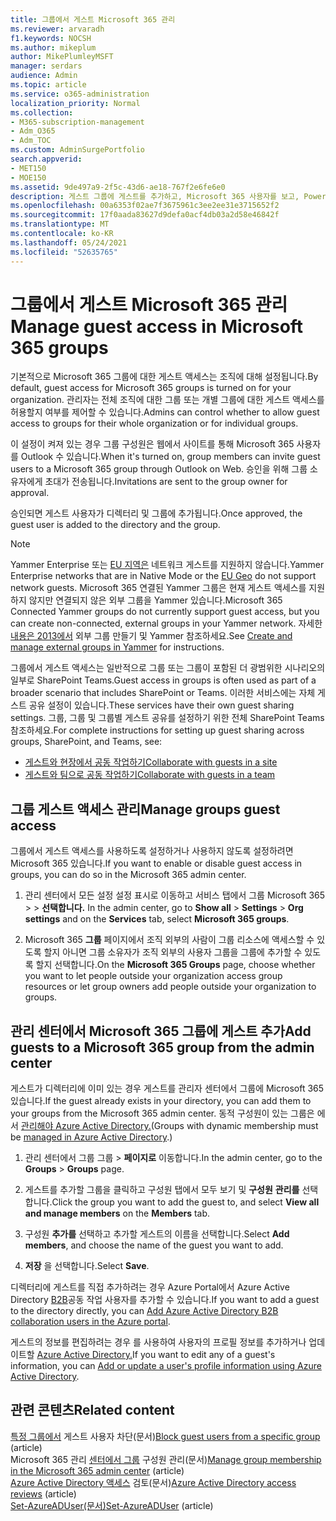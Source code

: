 ```yaml
---
title: 그룹에서 게스트 Microsoft 365 관리
ms.reviewer: arvaradh
f1.keywords: NOCSH
ms.author: mikeplum
author: MikePlumleyMSFT
manager: serdars
audience: Admin
ms.topic: article
ms.service: o365-administration
localization_priority: Normal
ms.collection:
- M365-subscription-management
- Adm_O365
- Adm_TOC
ms.custom: AdminSurgePortfolio
search.appverid:
- MET150
- MOE150
ms.assetid: 9de497a9-2f5c-43d6-ae18-767f2e6fe6e0
description: 게스트 그룹에 게스트를 추가하고, Microsoft 365 사용자를 보고, PowerShell을 사용하여 게스트 액세스를 제어하는 방법을 학습합니다.
ms.openlocfilehash: 00a6353f02ae7f3675961c3ee2ee31e3715652f2
ms.sourcegitcommit: 17f0aada83627d9defa0acf4db03a2d58e46842f
ms.translationtype: MT
ms.contentlocale: ko-KR
ms.lasthandoff: 05/24/2021
ms.locfileid: "52635765"
---
```

# <a name="manage-guest-access-in-microsoft-365-groups"></a><span data-ttu-id="919be-103">그룹에서 게스트 Microsoft 365 관리</span><span class="sxs-lookup"><span data-stu-id="919be-103">Manage guest access in Microsoft 365 groups</span></span>

<span data-ttu-id="919be-104">기본적으로 Microsoft 365 그룹에 대한 게스트 액세스는 조직에 대해 설정됩니다.</span><span class="sxs-lookup"><span data-stu-id="919be-104">By default, guest access for Microsoft 365 groups is turned on for your organization.</span></span> <span data-ttu-id="919be-105">관리자는 전체 조직에 대한 그룹 또는 개별 그룹에 대한 게스트 액세스를 허용할지 여부를 제어할 수 있습니다.</span><span class="sxs-lookup"><span data-stu-id="919be-105">Admins can control whether to allow guest access to groups for their whole organization or for individual groups.</span></span>

<span data-ttu-id="919be-106">이 설정이 켜져 있는 경우 그룹 구성원은 웹에서 사이트를 통해 Microsoft 365 사용자를 Outlook 수 있습니다.</span><span class="sxs-lookup"><span data-stu-id="919be-106">When it's turned on, group members can invite guest users to a Microsoft 365 group through Outlook on Web.</span></span> <span data-ttu-id="919be-107">승인을 위해 그룹 소유자에게 초대가 전송됩니다.</span><span class="sxs-lookup"><span data-stu-id="919be-107">Invitations are sent to the group owner for approval.</span></span>

<span data-ttu-id="919be-108">승인되면 게스트 사용자가 디렉터리 및 그룹에 추가됩니다.</span><span class="sxs-lookup"><span data-stu-id="919be-108">Once approved, the guest user is added to the directory and the group.</span></span>

> [!Note]
> <span data-ttu-id="919be-109">Yammer Enterprise 또는 [EU 지역은](/yammer/manage-security-and-compliance/manage-data-compliance) 네트워크 게스트를 지원하지 않습니다.</span><span class="sxs-lookup"><span data-stu-id="919be-109">Yammer Enterprise networks that are in Native Mode or the [EU Geo](/yammer/manage-security-and-compliance/manage-data-compliance) do not support network guests.</span></span>
> <span data-ttu-id="919be-110">Microsoft 365 연결된 Yammer 그룹은 현재 게스트 액세스를 지원하지 않지만 연결되지 않은 외부 그룹을 Yammer 있습니다.</span><span class="sxs-lookup"><span data-stu-id="919be-110">Microsoft 365 Connected Yammer groups do not currently support guest access, but you can create non-connected, external groups in your Yammer network.</span></span> <span data-ttu-id="919be-111">자세한 [내용은 2013에서](/yammer/work-with-external-users/create-and-manage-external-groups) 외부 그룹 만들기 및 Yammer 참조하세요.</span><span class="sxs-lookup"><span data-stu-id="919be-111">See [Create and manage external groups in Yammer](/yammer/work-with-external-users/create-and-manage-external-groups) for instructions.</span></span>

<span data-ttu-id="919be-112">그룹에서 게스트 액세스는 일반적으로 그룹 또는 그룹이 포함된 더 광범위한 시나리오의 일부로 SharePoint Teams.</span><span class="sxs-lookup"><span data-stu-id="919be-112">Guest access in groups is often used as part of a broader scenario that includes SharePoint or Teams.</span></span> <span data-ttu-id="919be-113">이러한 서비스에는 자체 게스트 공유 설정이 있습니다.</span><span class="sxs-lookup"><span data-stu-id="919be-113">These services have their own guest sharing settings.</span></span> <span data-ttu-id="919be-114">그룹, 그룹 및 그룹별 게스트 공유를 설정하기 위한 전체 SharePoint Teams 참조하세요.</span><span class="sxs-lookup"><span data-stu-id="919be-114">For complete instructions for setting up guest sharing across groups, SharePoint, and Teams, see:</span></span>

- [<span data-ttu-id="919be-115">게스트와 현장에서 공동 작업하기</span><span class="sxs-lookup"><span data-stu-id="919be-115">Collaborate with guests in a site</span></span>](../../solutions/collaborate-in-site.md)
- [<span data-ttu-id="919be-116">게스트와 팀으로 공동 작업하기</span><span class="sxs-lookup"><span data-stu-id="919be-116">Collaborate with guests in a team</span></span>](../../solutions/collaborate-as-team.md)

## <a name="manage-groups-guest-access"></a><span data-ttu-id="919be-117">그룹 게스트 액세스 관리</span><span class="sxs-lookup"><span data-stu-id="919be-117">Manage groups guest access</span></span>

<span data-ttu-id="919be-118">그룹에서 게스트 액세스를 사용하도록 설정하거나 사용하지 않도록 설정하려면 Microsoft 365 있습니다.</span><span class="sxs-lookup"><span data-stu-id="919be-118">If you want to enable or disable guest access in groups, you can do so in the Microsoft 365 admin center.</span></span>

1. <span data-ttu-id="919be-119">관리 센터에서 모든  설정 설정 표시로 이동하고 서비스 탭에서 그룹 Microsoft 365 \>  \>  **선택합니다.** </span><span class="sxs-lookup"><span data-stu-id="919be-119">In the admin center, go to **Show all** \> **Settings** \> **Org settings** and on the **Services** tab, select **Microsoft 365 groups**.</span></span>
  
2. <span data-ttu-id="919be-120">Microsoft 365 **그룹** 페이지에서 조직 외부의 사람이 그룹 리소스에 액세스할 수 있도록 할지 아니면 그룹 소유자가 조직 외부의 사용자 그룹을 그룹에 추가할 수 있도록 할지 선택합니다.</span><span class="sxs-lookup"><span data-stu-id="919be-120">On the **Microsoft 365 Groups** page, choose whether you want to let people outside your organization access group resources or let group owners add people outside your organization to groups.</span></span>

## <a name="add-guests-to-a-microsoft-365-group-from-the-admin-center"></a><span data-ttu-id="919be-121">관리 센터에서 Microsoft 365 그룹에 게스트 추가</span><span class="sxs-lookup"><span data-stu-id="919be-121">Add guests to a Microsoft 365 group from the admin center</span></span>

<span data-ttu-id="919be-122">게스트가 디렉터리에 이미 있는 경우 게스트를 관리자 센터에서 그룹에 Microsoft 365 있습니다.</span><span class="sxs-lookup"><span data-stu-id="919be-122">If the guest already exists in your directory, you can add them to your groups from the Microsoft 365 admin center.</span></span> <span data-ttu-id="919be-123">동적 구성원이 있는 그룹은 에서 [관리해야 Azure Active Directory.](/azure/active-directory/enterprise-users/groups-create-rule)</span><span class="sxs-lookup"><span data-stu-id="919be-123">(Groups with dynamic membership must be [managed in Azure Active Directory](/azure/active-directory/enterprise-users/groups-create-rule).)</span></span>
  
1. <span data-ttu-id="919be-124">관리 센터에서 그룹 그룹   >  **페이지로** 이동합니다.</span><span class="sxs-lookup"><span data-stu-id="919be-124">In the admin center, go to the **Groups** > **Groups** page.</span></span>
  
2. <span data-ttu-id="919be-125">게스트를 추가할 그룹을 클릭하고 구성원 탭에서 모두 보기 및 **구성원** **관리를** 선택합니다.</span><span class="sxs-lookup"><span data-stu-id="919be-125">Click the group you want to add the guest to, and select **View all and manage members** on the **Members** tab.</span></span> 
  
4. <span data-ttu-id="919be-126">구성원 **추가를** 선택하고 추가할 게스트의 이름을 선택합니다.</span><span class="sxs-lookup"><span data-stu-id="919be-126">Select **Add members**, and choose the name of the guest you want to add.</span></span>
    
5. <span data-ttu-id="919be-127">**저장** 을 선택합니다.</span><span class="sxs-lookup"><span data-stu-id="919be-127">Select **Save**.</span></span>

<span data-ttu-id="919be-128">디렉터리에 게스트를 직접 추가하려는 경우 Azure Portal에서 Azure Active Directory [B2B](/azure/active-directory/b2b/add-users-administrator)공동 작업 사용자를 추가할 수 있습니다.</span><span class="sxs-lookup"><span data-stu-id="919be-128">If you want to add a guest to the directory directly, you can [Add Azure Active Directory B2B collaboration users in the Azure portal](/azure/active-directory/b2b/add-users-administrator).</span></span>

<span data-ttu-id="919be-129">게스트의 정보를 편집하려는 경우 를 사용하여 사용자의 프로필 정보를 추가하거나 업데이트할 [Azure Active Directory.](/azure/active-directory/fundamentals/active-directory-users-profile-azure-portal)</span><span class="sxs-lookup"><span data-stu-id="919be-129">If you want to edit any of a guest's information, you can [Add or update a user's profile information using Azure Active Directory](/azure/active-directory/fundamentals/active-directory-users-profile-azure-portal).</span></span>

## <a name="related-content"></a><span data-ttu-id="919be-130">관련 콘텐츠</span><span class="sxs-lookup"><span data-stu-id="919be-130">Related content</span></span>

<span data-ttu-id="919be-131">[특정 그룹에서](../../solutions/per-group-guest-access.md) 게스트 사용자 차단(문서)</span><span class="sxs-lookup"><span data-stu-id="919be-131">[Block guest users from a specific group](../../solutions/per-group-guest-access.md) (article)</span></span>\
<span data-ttu-id="919be-132">Microsoft 365 관리 [센터에서 그룹](add-or-remove-members-from-groups.md) 구성원 관리(문서)</span><span class="sxs-lookup"><span data-stu-id="919be-132">[Manage group membership in the Microsoft 365 admin center](add-or-remove-members-from-groups.md) (article)</span></span>\
<span data-ttu-id="919be-133">[Azure Active Directory 액세스](/azure/active-directory/active-directory-azure-ad-controls-perform-access-review) 검토(문서)</span><span class="sxs-lookup"><span data-stu-id="919be-133">[Azure Active Directory access reviews](/azure/active-directory/active-directory-azure-ad-controls-perform-access-review) (article)</span></span>\
<span data-ttu-id="919be-134">[Set-AzureADUser(문서)](/powershell/module/azuread/set-azureaduser)</span><span class="sxs-lookup"><span data-stu-id="919be-134">[Set-AzureADUser](/powershell/module/azuread/set-azureaduser) (article)</span></span>